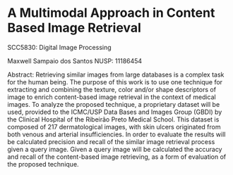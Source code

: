 # A Multimodal Approach in Content Based Image Retrieval

SCC5830: Digital Image Processing

Maxwell Sampaio dos Santos NUSP: 11186454

Abstract: Retrieving similar images from large databases is a complex task for the human being. The purpose of this work is to use one technique for extracting and combining the texture, color and/or shape descriptors of image to enrich content-based image retrieval in the context of medical images. To analyze the proposed technique, a proprietary dataset will be used, provided to the ICMC/USP Data Bases and Images Group (GBDI) by the Clinical Hospital of the Ribeirão Preto Medical School. This dataset is composed of 217 dermatological images, with skin ulcers originated from both venous and arterial insufficiencies. In order to evaluate the results will be calculated precision and recall of the similar image retrieval process given a query image. Given a query image will be calculated the accuracy and recall of the content-based image retrieving, as a form of evaluation of the proposed technique.
